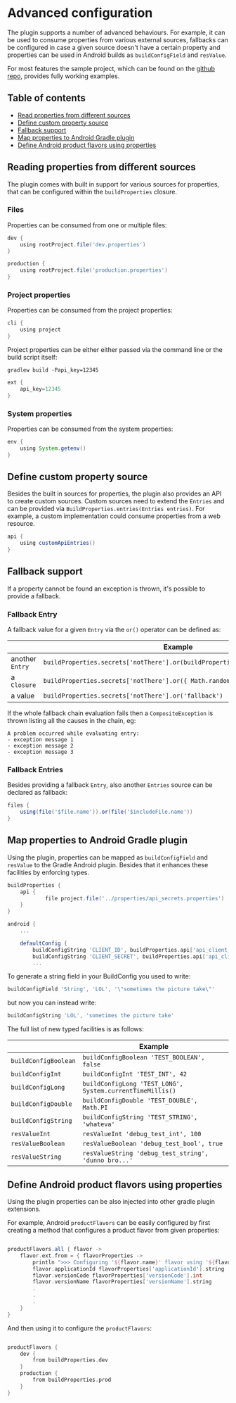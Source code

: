 # Advanced configuration

The plugin supports a number of advanced behaviours. For example, it can be used to consume properties 
from various external sources, fallbacks can be configured in case a given source doesn't have a certain property and 
properties can be used in Android builds as `buildConfigField` and `resValue`.   

For most features the sample project, which can be found on the [github repo](https://github.com/novoda/gradle-build-properties-plugin/tree/master/sample),
provides fully working examples.  

## Table of contents
 * [Read properties from different sources](#reading-properties-from-different-sources) 
 * [Define custom property source](#define-custom-property-source)
 * [Fallback support](#fallback-support)
 * [Map properties to Android Gradle plugin](#map-properties-to-android-gradle-plugin)
 * [Define Android product flavors using properties](#define-android-product-flavors-using-properties)
 
## Reading properties from different sources

The plugin comes with built in support for various sources for properties, that can be configured within the 
`buildProperties` closure.

### Files

Properties can be consumed from one or multiple files:

```gradle
dev {
    using rootProject.file('dev.properties')
}

production {
    using rootProject.file('production.properties')
}
``` 

### Project properties

Properties can be consumed from the project properties: 

```gradle
cli {
    using project
}
```

Project properties can be either either passed via the command line or the build script itself:

`gradlew build -Papi_key=12345`

```gradle
ext {
    api_key=12345
}
```

### System properties

Properties can be consumed from the system properties:

```gradle
env {
    using System.getenv()
}
```

## Define custom property source

Besides the built in sources for properties, the plugin also provides an API to create custom sources.
Custom sources need to extend the `Entries` and can be provided via `BuildProperties.entries(Entries entries)`. For example, 
a custom implementation could consume properties from a web resource.

```gradle
api {
    using customApiEntries()
}
```
 

## Fallback support
If a property cannot be found an exception is thrown, it's possible to provide a fallback.

### Fallback Entry

A fallback value for a given `Entry` via the `or()` operator can be defined as:

| | Example |
|----|----|
|another `Entry` | `buildProperties.secrets['notThere'].or(buildProperties.secrets['fallback'])` |
|a `Closure` | `buildProperties.secrets['notThere'].or({ Math.random() })` |
|a value | `buildProperties.secrets['notThere'].or('fallback')` |

If the whole fallback chain evaluation fails then a `CompositeException` is thrown listing all
the causes in the chain, eg:

```
A problem occurred while evaluating entry:
- exception message 1
- exception message 2
- exception message 3

```

### Fallback Entries

Besides providing a fallback `Entry`, also another `Entries` source can be declared as fallback: 

```gradle
files {
    using(file('$file.name')).or(file('$includeFile.name'))
}    
```

## Map properties to Android Gradle plugin

Using the plugin, properties can be mapped as `buildConfigField` and `resValue` to the Gradle Android plugin.
Besides that it enhances these facilities by enforcing types.

```gradle
buildProperties {
    api {
            file project.file('../properties/api_secrets.properties')
    }
}

android {
    ...

    defaultConfig {
        buildConfigString 'CLIENT_ID', buildProperties.api['api_client_id']
        buildConfigString 'CLIENT_SECRET', buildProperties.api['api_client_secret']
        ...
```

To generate a string field in your BuildConfig you used to write:

```gradle
buildConfigField 'String', 'LOL', '\"sometimes the picture take\"'
```

but now you can instead write:

```gradle
buildConfigString 'LOL', 'sometimes the picture take'
```

The full list of new typed facilities is as follows:

| | Example |
|----|----|
|`buildConfigBoolean` | `buildConfigBoolean 'TEST_BOOLEAN', false`|
|`buildConfigInt` | `buildConfigInt 'TEST_INT', 42`|
|`buildConfigLong` | `buildConfigLong 'TEST_LONG', System.currentTimeMillis()`|
|`buildConfigDouble` | `buildConfigDouble 'TEST_DOUBLE', Math.PI`|
|`buildConfigString` | `buildConfigString 'TEST_STRING', 'whateva'`|
|`resValueInt`| `resValueInt 'debug_test_int', 100`|
|`resValueBoolean` | `resValueBoolean 'debug_test_bool', true`|
|`resValueString` | `resValueString 'debug_test_string', 'dunno bro...'`|


## Define Android product flavors using properties

Using the plugin properties can be also injected into other gradle plugin extensions. 

For example, Android `productFlavors` can be easily configured by first creating a method that configures a product flavor from 
given properties:

```gradle

productFlavors.all { flavor ->
    flavor.ext.from = { flavorProperties ->
        println ">>> Configuring '${flavor.name}' flavor using '${flavorProperties.name}' build properties"
        flavor.applicationId flavorProperties['applicationId'].string
        flavor.versionCode flavorProperties['versionCode'].int
        flavor.versionName flavorProperties['versionName'].string
        .
        .
        .
    }
}
```

And then using it to configure the `productFlavors`: 

```gradle

productFlavors {
    dev {
        from buildProperties.dev
    }
    production {
        from buildProperties.prod
    }
}
```
